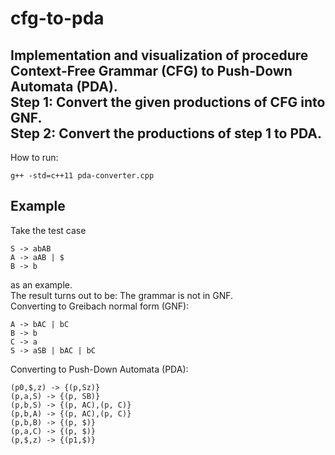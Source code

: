 # cfg-to-pda
Implementation and visualization of procedure Context-Free Grammar (CFG) to Push-Down Automata (PDA).\
**Step 1:** Convert the given productions of CFG into GNF.\
**Step 2:** Convert the productions of step 1 to PDA.
---
How to run:
```
g++ -std=c++11 pda-converter.cpp
```
## Example
Take the test case
````
S -> abAB
A -> aAB | $
B -> b
````
as an example.\
The result turns out to be: The grammar is not in GNF.\
Converting to Greibach normal form (GNF):
````
A -> bAC | bC
B -> b
C -> a
S -> aSB | bAC | bC
````

Converting to Push-Down Automata (PDA):
````
(p0,$,z) -> {(p,Sz)}
(p,a,S) -> {(p, SB)}
(p,b,S) -> {(p, AC),(p, C)}
(p,b,A) -> {(p, AC),(p, C)}
(p,b,B) -> {(p, $)}
(p,a,C) -> {(p, $)}
(p,$,z) -> {(p1,$)}
````
